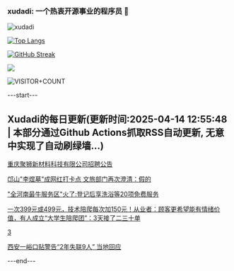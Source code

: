 ### xudadi: 一个热衷开源事业的程序员 👋

![xudadi](https://github-readme-stats-git-masterorgs-github-readme-stats-team.vercel.app/api?username=xudadi)

[![Top Langs](https://github-readme-stats.vercel.app/api/top-langs/?username=xudadi)](https://github.com/anuraghazra/github-readme-stats)

[![GitHub Streak](https://streak-stats.demolab.com?user=xudadi&locale=zh_Hans)](https://git.io/streak-stats)

![](https://raw.githubusercontent.com/xudadi/xudadi/main/assets/github-contribution-grid-snake.svg)

![VISITOR+COUNT](https://komarev.com/ghpvc/?username=xudadi&label=VISITOR+COUNT)


---start---

## Xudadi的每日更新(更新时间:2025-04-14 12:55:48 | 本部分通过Github Actions抓取RSS自动更新, 无意中实现了自动刷绿墙...)

[重庆聚狮新材料科技有限公司招聘公告](https://www.gongkaoleida.com/article/2357535)

[邙山"李煜墓"成网红打卡点 文旅部门再次澄清：假的](https://m.163.com/news/article/JSVPFGJQ05345ARG.html)

["全河南最牛服务区"火了:登记后享洗浴等20项免费服务](https://m.163.com/news/article/JT2KVCJR0514R9P4.html)

[一次399元或499元，技术陪爬每次加150元！从业者：顾客更希望能有情绪价值，有人成立“大学生陪爬团”：3天接了二三十单](https://m.163.com/news/article/JSV31OIK0512B07B.html)

[3](https://m.163.com/touch/news/sub/domestic)

[西安一峪口贴警告“2年失联9人” 当地回应](https://m.163.com/news/article/JT1EF21I053469M5.html)

---end---

